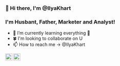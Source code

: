 ### 👋 Hi there, I'm @IlyaKhart

### I'm Husbant, Father, Marketer and Analyst!

- 👀 I’m currently learning everything 🤣
- 🍀 I'm looking to collaborate on U
- 📫 How to reach me -> @IlyaKhart

<img align="left" alt="linkedin.com/in/ilya-khart-711047176" width="22px" src="https://cdn-icons-png.flaticon.com/512/174/174857.png" />
<img align="left" alt="linkedin.com/in/ilya-khart-711047176" width="22px" src="https://cdn-icons-png.flaticon.com/128/1409/1409937.png" />

<!---
IlyaKhart/IlyaKhart is a ✨ special ✨ repository because its `README.md` (this file) appears on your GitHub profile.
You can click the Preview link to take a look at your changes.
--->

